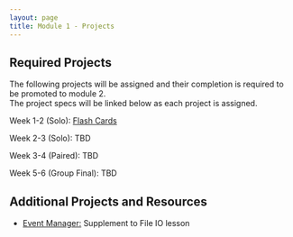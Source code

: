 ```yaml
---
layout: page
title: Module 1 - Projects
---
```


## Required Projects
The following projects will be assigned and their completion is required to be promoted to module 2.  
The project specs will be linked below as each project is assigned.


<!-- Week 1 (Ungraded): [Credit Check](./credit_check.markdown)-->
<!-- Alternate between Flash Cards and War or Peace for repeaters -->
<!-- Week 1-2 (Solo): [War or Peace](./war_or_peace/)-->
Week 1-2 (Solo): [Flash Cards](./flashcards/)
<!-- Week 1-2 (Solo):  [Flash Cards](./flashcards/)-->
<!-- Week 2-3 (Solo): [DMV](./dmv/)-->
Week 2-3 (Solo): TBD  
<!-- Option to add more advanced option with Connect Four as other pair project -->
<!-- Week 3-4 (Paired): [Battleship](./battleship/) or [Connect Four)(./connect_four) -->
Week 3-4 (Paired): TBD  
<!-- Week 3-4 (Paired):  [Battleship](./battleship/) -->
<!-- Week 5-6 (Group Final): [Futbol](./futbol_pd/) -->
Week 5-6 (Group Final): TBD  

## Additional Projects and Resources

- [Event Manager:](./event_manager.markdown) Supplement to File IO lesson

